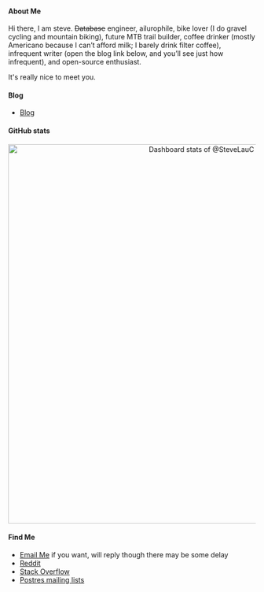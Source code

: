 #### About Me

Hi there, I am steve. ~~Database~~ engineer, ailurophile, bike lover (I do gravel cycling and mountain biking), future MTB trail builder, coffee drinker (mostly Americano because I can’t afford milk; I barely drink filter coffee), infrequent writer (open the blog link below, and you’ll see just how infrequent), and open-source enthusiast.


It's really nice to meet you.


#### Blog
* [Blog](https://github.com/SteveLauC/blog/issues)

#### GitHub stats

<a href="https://next.ossinsight.io/widgets/official/compose-user-dashboard-stats?user_id=96880612" target="_blank" style="display: block" align="center">
  <picture>
    <source media="(prefers-color-scheme: dark)" srcset="https://next.ossinsight.io/widgets/official/compose-user-dashboard-stats/thumbnail.png?user_id=96880612&image_size=auto&color_scheme=dark" width="771" height="auto">
    <img alt="Dashboard stats of @SteveLauC" src="https://next.ossinsight.io/widgets/official/compose-user-dashboard-stats/thumbnail.png?user_id=96880612&image_size=auto&color_scheme=light" width="771" height="auto">
  </picture>
</a>

#### Find Me
* <a href="mailto: stevelauc@outlook.com">Email Me</a> if you want, will reply though there may be some delay
* [Reddit](https://www.reddit.com/user/steve_lau)
* [Stack Overflow](https://stackoverflow.com/users/14092446/steve-lau)
* [Postres mailing lists](https://www.postgresql.org/search/?m=1&q=Steve+Lau&l=&d=365&s=r)
